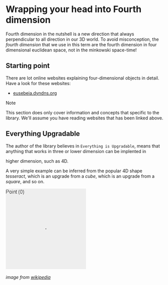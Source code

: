 # Wrapping your head into Fourth dimension

Fourth dimension in the nutshell is a new direction that always perpendicular to all direction in our 3D world. To avoid misconception, the *fourth dimension* that we use in this term are the fourth dimension in four dimensional euclidean space, not in the minkowski space-time!

## Starting point

There are lot online websites explaining four-dimensional objects in detail. Have a look for these websites:

+ [eusebeia.dyndns.org](http://eusebeia.dyndns.org/4d/)

> [!NOTE]
> This section does only cover information and concepts that specific to the library. We'll assume you have reading websites that has been linked above.

## Everything Upgradable

The author of the library believes in `Everything is Upgradable`, means that anything that works in three or lower dimension can be implented in

higher dimension, such as 4D.

A very simple example can be inferred from the popular 4D shape *tesseract*, which is an upgrade from a *cube*, which is an upgrade from a *square*, and so on.

![image](../../images/tesseract-loops.gif)

*image from [wikipedia](https://en.wikipedia.org/wiki/File:From_Point_to_Tesseract_(Looped_Version).gif)*
